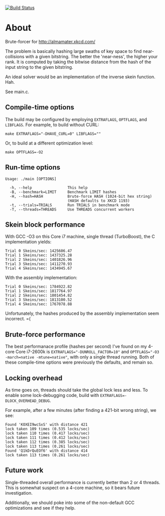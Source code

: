 [![Build Status](https://travis-ci.org/cemeyer/xkcd-skein-brute.png?branch=master)](https://travis-ci.org/cemeyer/xkcd-skein-brute)

About
=====

Brute-forcer for http://almamater.xkcd.com/

The problem is basically hashing large swaths of key space to find
near-collisions with a given bitstring. The better the 'near-ness', the higher
your rank. It is computed by taking the bitwise distance from the hash of the
input string to the given bitstring.

An ideal solver would be an implementation of the inverse skein function. Hah.

See main.c.

Compile-time options
--------------------

The build may be configured by employing `EXTRAFLAGS`, `OPTFLAGS`, and
`LIBFLAGS`. For example, to build without CURL:

    make EXTRAFLAGS="-DHAVE_CURL=0" LIBFLAGS=""

Or, to build at a different optimization level:

    make OPTFLAGS=-O2

Run-time options
----------------

    Usage: ./main [OPTIONS]
    
      -h, --help                This help
      -B, --benchmark=LIMIT     Benchmark LIMIT hashes
      -H, --hash=HASH           Brute-force HASH (1024-bit hex string)
                                (HASH defaults to XKCD 1193)
      -t, --trials=TRIALS       Run TRIALS in benchmark mode
      -T, --threads=THREADS     Use THREADS concurrent workers


Skein block performance
-----------------------

With GCC -O3 on this Core i7 machine, single thread (TurboBoost), the C
implementation yields:

    Trial 0 Skeins/sec: 1425606.47
    Trial 1 Skeins/sec: 1437325.28
    Trial 2 Skeins/sec: 1401826.96
    Trial 3 Skeins/sec: 1411270.93
    Trial 4 Skeins/sec: 1434945.67

With the assembly implementation:

    Trial 0 Skeins/sec: 1784922.82
    Trial 1 Skeins/sec: 1817764.97
    Trial 2 Skeins/sec: 1801454.82
    Trial 3 Skeins/sec: 1813100.52
    Trial 4 Skeins/sec: 1767078.88

Unfortunately, the hashes produced by the assembly implementation seem
incorrect. =(

Brute-force performance
-----------------------

The best performanace profile (hashes per second) I've found on my 4-core Core
i7-2600k is `EXTRAFLAGS="-DUNROLL_FACTOR=10"` and `OPTFLAGS="-O3 -march=native
-mtune=native"`, with only a single thread running. Both of these compile-time
options were previously the defaults, and remain so.

Locking overhead
----------------

As time goes on, threads should take the global lock less and less. To enable
some lock-debugging code, build with `EXTRAFLAGS=-DLOCK_OVERHEAD_DEBUG`.

For example, after a few minutes (after finding a 421-bit wrong string), we
see:

    Found 'KOXEI9wcSxS' with distance 421
    lock taken 109 times (0.535 locks/sec)
    lock taken 110 times (0.417 locks/sec)
    lock taken 111 times (0.412 locks/sec)
    lock taken 112 times (0.385 locks/sec)
    lock taken 113 times (0.261 locks/sec)
    Found 'Q1kDrQuEOf6' with distance 414
    lock taken 113 times (0.261 locks/sec)

Future work
-----------

Single-threaded overall performance is currently better than 2 or 4 threads.
This is somewhat suspect on a 4-core machine, so it bears future investigation.

Additionally, we should poke into some of the non-default GCC optimizations and
see if they help.
